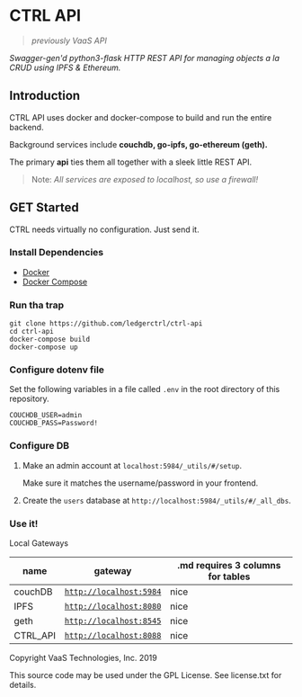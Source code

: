# CTRL API
>*previously VaaS API*

*Swagger-gen'd python3-flask HTTP REST API for managing objects a la CRUD using IPFS & Ethereum.*

## Introduction
CTRL API uses docker and docker-compose to build and run the entire backend.

Background services include **couchdb, go-ipfs, go-ethereum (geth).** 

The primary **api** ties them all together with a sleek little REST API. 

> Note: *All services are exposed to localhost, so use a firewall!*


## GET Started
CTRL needs virtually no configuration. Just send it.

### Install Dependencies
- [Docker](https://www.docker.com/get-started)
- [Docker Compose](https://docs.docker.com/compose/install/)

### Run tha trap
```
git clone https://github.com/ledgerctrl/ctrl-api
cd ctrl-api
docker-compose build
docker-compose up
```

### Configure dotenv file
Set the following variables in a file called `.env` in the root directory of this repository.
```
COUCHDB_USER=admin
COUCHDB_PASS=Password!
```

### Configure DB
1. Make an admin account at `localhost:5984/_utils/#/setup`. 

    Make sure it matches the username/password in your frontend.

2. Create the `users` database at `http://localhost:5984/_utils/#/_all_dbs`.

### Use it!
Local Gateways

| name | gateway | .md requires 3 columns for tables |
| --- | --- | ---| 
| couchDB | [`http://localhost:5984`](http://localhost:5984) | nice |
| IPFS | [`http://localhost:8080`](http://localhost:8080/ipfs) | nice |
| geth | [`http://localhost:8545`](http://localhost:8545) | nice |
| CTRL_API | [`http://localhost:8088`](http://localhost:8088) | nice |


Copyright VaaS Technologies, Inc. 2019

This source code may be used under the GPL License. See license.txt for details.
